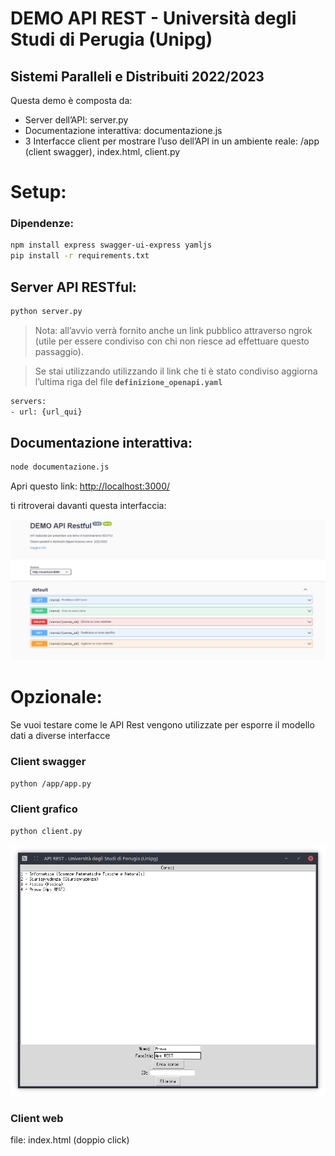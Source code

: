 # DEMO API REST - Università degli Studi di Perugia (Unipg)

## **Sistemi Paralleli e Distribuiti 2022/2023**

Questa demo è composta da:

- Server dell’API: server.py
- Documentazione interattiva: documentazione.js
- 3 Interfacce client per mostrare l’uso dell’API in un ambiente reale: /app (client swagger), index.html, client.py

# Setup:

### Dipendenze:

```bash
npm install express swagger-ui-express yamljs
pip install -r requirements.txt
```

## Server API RESTful:

```bash
python server.py
```

> Nota: all’avvio verrà fornito anche un link pubblico attraverso ngrok (utile per essere condiviso con chi non riesce ad effettuare questo passaggio).
> 

> Se stai utilizzando utilizzando il link che ti è stato condiviso aggiorna l’ultima riga del file **`definizione_openapi.yaml`**
> 

```bash
servers:
- url: {url_qui}
```

## Documentazione interattiva:

```bash
node documentazione.js
```

Apri questo link: [http://localhost:3000/](http://localhost:3000/) 

ti ritroverai davanti questa interfaccia: 

![Untitled](Doc.png)

# Opzionale:

Se vuoi testare come le API Rest vengono utilizzate per esporre il modello dati a diverse interfacce

### Client swagger
```bash
python /app/app.py
```
### Client grafico
```bash
python client.py
```
![Untitled](screen_client.png)

### Client web
file: index.html (doppio click)
